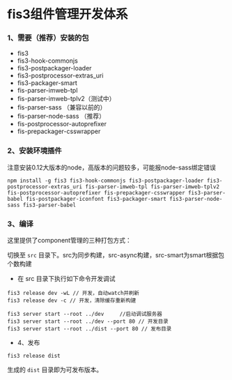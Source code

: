 # fis3组件管理开发体系

### 1、需要（推荐）安装的包
* fis3
* fis3-hook-commonjs
* fis3-postpackager-loader
* fis3-postprocessor-extras_uri
* fis3-packager-smart
* fis-parser-imweb-tpl
* fis-parser-imweb-tplv2（测试中）
* fis-parser-sass （兼容以前的）
* fis-parser-node-sass （推荐）
* fis-postprocessor-autoprefixer
* fis-prepackager-csswrapper

### 2、安装环境插件

注意安装0.12大版本的node，高版本的问题较多，可能报node-sass绑定错误

```
npm install -g fis3 fis3-hook-commonjs fis3-postpackager-loader fis3-postprocessor-extras_uri fis-parser-imweb-tpl fis-parser-imweb-tplv2 fis-postprocessor-autoprefixer fis-prepackager-csswrapper fis3-parser-babel fis-postpackager-iconfont fis3-packager-smart fis3-parser-node-sass fis3-parser-babel
```

### 3、编译
这里提供了component管理的三种打包方式：

切换至 `src` 目录下。src为同步构建，src-async构建，src-smart为smart根据包个数构建

* 在 src 目录下执行如下命令开发调试

```
fis3 release dev -wL // 开发，自动watch并刷新
fis3 release dev -c // 开发，清除缓存重新构建

fis3 server start --root ../dev     //启动调试服务器
fis3 server start --root ../dev --port 80 // 开发目录
fis3 server start --root ../dist --port 80 // 发布目录
```

* 4、发布
```
fis3 release dist
```
生成的 `dist` 目录即为可发布版本。
